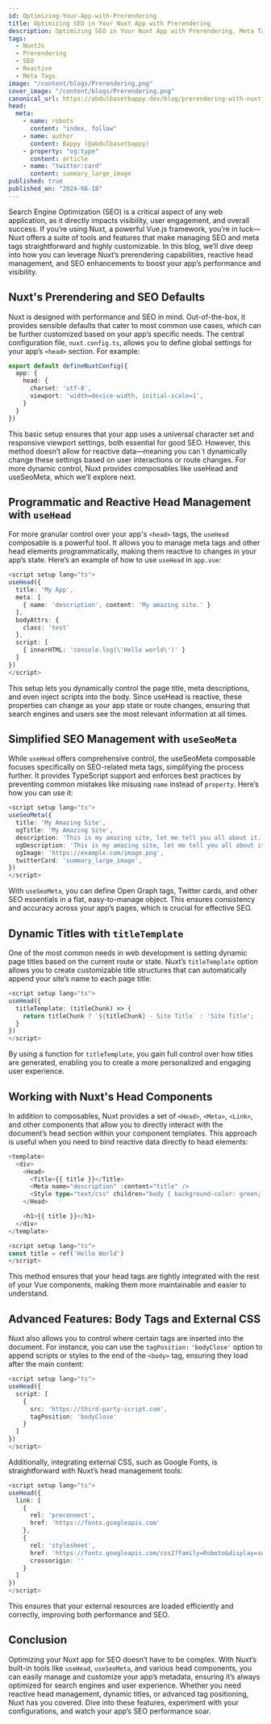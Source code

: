 ```yaml
---
id: Optimizing-Your-App-with-Prerendering
title: Optimizing SEO in Your Nuxt App with Prerendering
description: Optimizing SEO in Your Nuxt App with Prerendering, Meta Tags, and Reactive Head Management
tags:
  - NuxtJs
  - Prerendering
  - SEO
  - Reactive
  - Meta Tags
image: "/content/blogs/Prerendering.png"
cover_image: "/content/blogs/Prerendering.png"
canonical_url: https://abdulbasetbappy.dev/blog/prerendering-with-nuxtjs
head:
  meta:
    - name: robots
      content: "index, follow"
    - name: author
      content: Bappy (@abdulbasetbappy)
    - property: "og:type"
      content: article
    - name: "twitter:card"
      content: summary_large_image
published: true
published_on: "2024-08-18"
---
```


Search Engine Optimization (SEO) is a critical aspect of any web application, as it directly impacts visibility, user engagement, and overall success. If you’re using Nuxt, a powerful Vue.js framework, you’re in luck—Nuxt offers a suite of tools and features that make managing SEO and meta tags straightforward and highly customizable. In this blog, we’ll dive deep into how you can leverage Nuxt’s prerendering capabilities, reactive head management, and SEO enhancements to boost your app’s performance and visibility.

## Nuxt's Prerendering and SEO Defaults

Nuxt is designed with performance and SEO in mind. Out-of-the-box, it provides sensible defaults that cater to most common use cases, which can be further customized based on your app’s specific needs. The central configuration file, `nuxt.config.ts`, allows you to define global settings for your app’s `<head>` section. For example:

```typescript
export default defineNuxtConfig({
  app: {
    head: {
      charset: 'utf-8',
      viewport: 'width=device-width, initial-scale=1',
    }
  }
})
```
This basic setup ensures that your app uses a universal character set and responsive viewport settings, both essential for good SEO. However, this method doesn’t allow for reactive data—meaning you can`t dynamically change these settings based on user interactions or route changes. For more dynamic control, Nuxt provides composables like useHead and useSeoMeta, which we’ll explore next.


## Programmatic and Reactive Head Management with `useHead`
For more granular control over your app's `<head>` tags, the `useHead` composable is a powerful tool. It allows you to manage meta tags and other head elements programmatically, making them reactive to changes in your app’s state.
Here’s an example of how to use `useHead` in `app.vue`:

```typescript
<script setup lang="ts">
useHead({
  title: 'My App',
  meta: [
    { name: 'description', content: 'My amazing site.' }
  ],
  bodyAttrs: {
    class: 'test'
  },
  script: [
    { innerHTML: 'console.log(\'Hello world\')' }
  ]
})
</script>
```
This setup lets you dynamically control the page title, meta descriptions, and even inject scripts into the body. Since useHead is reactive, these properties can change as your app state or route changes, ensuring that search engines and users see the most relevant information at all times.


## Simplified SEO Management with `useSeoMeta`

While `useHead` offers comprehensive control, the useSeoMeta composable focuses specifically on SEO-related meta tags, simplifying the process further. It provides TypeScript support and enforces best practices by preventing common mistakes like misusing `name` instead of `property`. Here’s how you can use it:

```typescript
<script setup lang="ts">
useSeoMeta({
  title: 'My Amazing Site',
  ogTitle: 'My Amazing Site',
  description: 'This is my amazing site, let me tell you all about it.',
  ogDescription: 'This is my amazing site, let me tell you all about it.',
  ogImage: 'https://example.com/image.png',
  twitterCard: 'summary_large_image',
})
</script>
```
With `useSeoMeta`, you can define Open Graph tags, Twitter cards, and other SEO essentials in a flat, easy-to-manage object. This ensures consistency and accuracy across your app’s pages, which is crucial for effective SEO.

## Dynamic Titles with `titleTemplate`

One of the most common needs in web development is setting dynamic page titles based on the current route or state. Nuxt’s `titleTemplate` option allows you to create customizable title structures that can automatically append your site’s name to each page title:
```typescript
<script setup lang="ts">
useHead({
  titleTemplate: (titleChunk) => {
    return titleChunk ? `${titleChunk} - Site Title` : 'Site Title';
  }
})
</script>
```
By using a function for `titleTemplate`, you gain full control over how titles are generated, enabling you to create a more personalized and engaging user experience.

## Working with Nuxt's Head Components

In addition to composables, Nuxt provides a set of `<Head>`, `<Meta>`, `<Link>`, and other components that allow you to directly interact with the document’s head section within your component templates. This approach is useful when you need to bind reactive data directly to head elements:

```typescript
<template>
  <div>
    <Head>
      <Title>{{ title }}</Title>
      <Meta name="description" :content="title" />
      <Style type="text/css" children="body { background-color: green; }" ></Style>
    </Head>

    <h1>{{ title }}</h1>
  </div>
</template>

<script setup lang="ts">
const title = ref('Hello World')
</script>
```
This method ensures that your head tags are tightly integrated with the rest of your Vue components, making them more maintainable and easier to understand.


## Advanced Features: Body Tags and External CSS

Nuxt also allows you to control where certain tags are inserted into the document. For instance, you can use the `tagPosition:` `'bodyClose'` option to append scripts or styles to the end of the `<body>` tag, ensuring they load after the main content:
```typescript
<script setup lang="ts">
useHead({
  script: [
    {
      src: 'https://third-party-script.com',
      tagPosition: 'bodyClose'
    }
  ]
})
</script>
```
Additionally, integrating external CSS, such as Google Fonts, is straightforward with Nuxt’s head management tools:

```typescript
<script setup lang="ts">
useHead({
  link: [
    {
      rel: 'preconnect',
      href: 'https://fonts.googleapis.com'
    },
    {
      rel: 'stylesheet',
      href: 'https://fonts.googleapis.com/css2?family=Roboto&display=swap',
      crossorigin: ''
    }
  ]
})
</script>
```
This ensures that your external resources are loaded efficiently and correctly, improving both performance and SEO.

## Conclusion

Optimizing your Nuxt app for SEO doesn’t have to be complex. With Nuxt’s built-in tools like `useHead`, `useSeoMeta`, and various head components, you can easily manage and customize your app’s metadata, ensuring it’s always optimized for search engines and user experience. Whether you need reactive head management, dynamic titles, or advanced tag positioning, Nuxt has you covered. Dive into these features, experiment with your configurations, and watch your app’s SEO performance soar.
